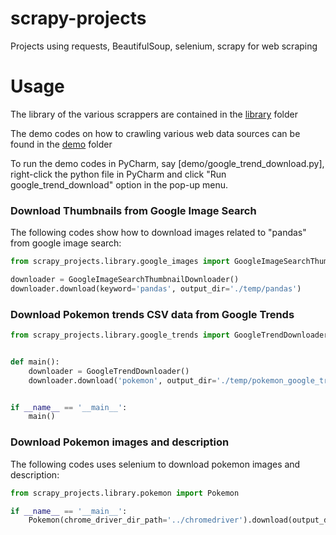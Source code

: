 # scrapy-projects

Projects using requests, BeautifulSoup, selenium, scrapy for web scraping

# Usage

The library of the various scrappers are contained in the [library](scrapy_projects/library) folder

The demo codes on how to crawling various web data sources can be found in the [demo](scrapy_projects/demo) folder

To run the demo codes in PyCharm, say [demo/google_trend_download.py], right-click the python file in PyCharm and click
"Run google_trend_download" option in the pop-up menu.

### Download Thumbnails from Google Image Search

The following codes show how to download images related to "pandas" from google image search:

```python
from scrapy_projects.library.google_images import GoogleImageSearchThumbnailDownloader

downloader = GoogleImageSearchThumbnailDownloader()
downloader.download(keyword='pandas', output_dir='./temp/pandas')
```

### Download Pokemon trends CSV data from Google Trends

```python
from scrapy_projects.library.google_trends import GoogleTrendDownloader


def main():
    downloader = GoogleTrendDownloader()
    downloader.download('pokemon', output_dir='./temp/pokemon_google_trends')


if __name__ == '__main__':
    main()
```

### Download Pokemon images and description

The following codes uses selenium to download pokemon images and description:

```python
from scrapy_projects.library.pokemon import Pokemon

if __name__ == '__main__':
    Pokemon(chrome_driver_dir_path='../chromedriver').download(output_dir='./temp/pokemon')
```